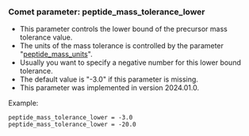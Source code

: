 ### Comet parameter: peptide_mass_tolerance_lower

- This parameter controls the lower bound of the precursor mass tolerance value.
- The units of the mass tolerance is controlled by the parameter "[peptide_mass_units](peptide_mass_units.html)".
- Usually you want to specify a negative number for this lower bound tolerance.
- The default value is "-3.0" if this parameter is missing.
- This parameter was implemented in version 2024.01.0.

Example:
```
peptide_mass_tolerance_lower = -3.0
peptide_mass_tolerance_lower = -20.0
```
